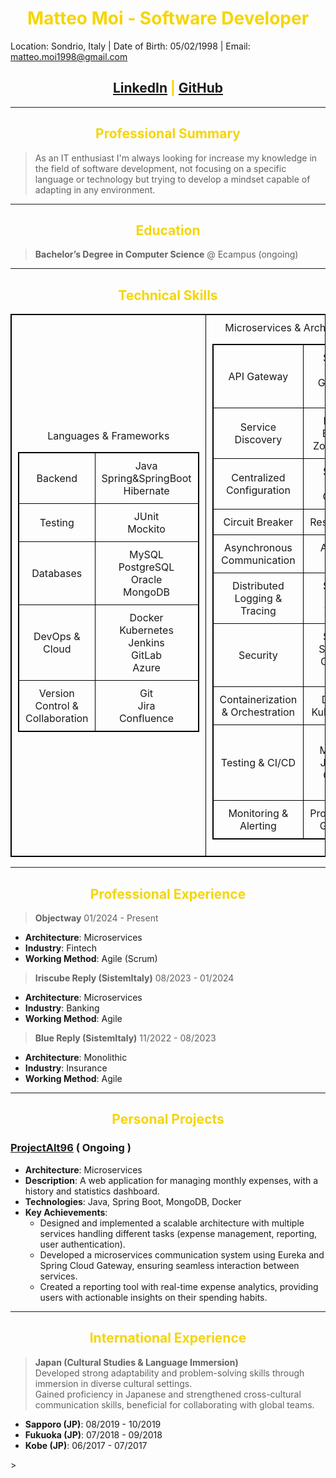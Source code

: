 # Matteo Moi - Software Developer

Location: Sondrio, Italy | Date of Birth: 05/02/1998 | Email: matteo.moi1998@gmail.com

## [LinkedIn](https://www.linkedin.com/in/matteo-moi/) | [GitHub](https://github.com/Jok98)

---

## Professional Summary

> As an IT enthusiast I'm always looking for increase my knowledge in the field of software development,
> not focusing on a specific language or technology but trying to develop a mindset capable of adapting in any
> environment.

---

## Education

> **Bachelor’s Degree in Computer Science** @ Ecampus (ongoing)

---

## Technical Skills

<table border="1">
  <tr>
    <td>
Languages & Frameworks 

|                                 |                                                                |
|---------------------------------|----------------------------------------------------------------|
| Backend                         | Java <br/> Spring&SpringBoot <br/> Hibernate                   |
| Testing                         | JUnit  <br/> Mockito                                           |
| Databases                       | MySQL <br/> PostgreSQL <br/> Oracle <br/> MongoDB              |
| DevOps & Cloud                  | Docker <br/> Kubernetes <br/> Jenkins <br/> GitLab <br/> Azure |
| Version Control & Collaboration | Git <br/> Jira <br/> Confluence                                |

</td>
    <td>
Microservices & Architecture

|                                  |                                                      |
|----------------------------------|------------------------------------------------------|
| API Gateway                      | Spring Cloud <br/> Gateway Nginx                     |
| Service Discovery                | Netflix Eureka <br/> Zookeeper                       |
| Centralized Configuration        | Spring Cloud Config                                  |
| Circuit Breaker                  | Resilience4j                                         |
| Asynchronous Communication       | Apache Kafka                                         |
| Distributed Logging & Tracing    | Spring Cloud Zipkin                                  |
| Security                         | Spring Security <br/> OAuth2 <br/>JWT                |
| Containerization & Orchestration | Docker <br/>Kubernetes                               |
| Testing & CI/CD                  | JUnit <br/> Mockito <br/> Jenkins <br/> GitLab CI/CD |
| Monitoring & Alerting            | Prometheus <br/> Grafana                             |

</td>
  </tr>
</table>

---

## Professional Experience

> **Objectway** 01/2024 - Present

- **Architecture**: Microservices
- **Industry**: Fintech
- **Working Method**: Agile (Scrum)

> **Iriscube Reply (SistemItaly)** 08/2023 - 01/2024

- **Architecture**: Microservices
- **Industry**: Banking
- **Working Method**: Agile

> **Blue Reply (SistemItaly)** 11/2022 - 08/2023

- **Architecture**: Monolithic
- **Industry**: Insurance
- **Working Method**: Agile

---

## Personal Projects

### [ProjectAlt96](https://github.com/Jok98/ProjectAlt96) ( Ongoing )

- **Architecture**: Microservices
- **Description**: A web application for managing monthly expenses, with a history and statistics dashboard.
- **Technologies**: Java, Spring Boot, MongoDB, Docker
- **Key Achievements**:
    - Designed and implemented a scalable architecture with multiple services handling different tasks (expense
      management, reporting, user authentication).
    - Developed a microservices communication system using Eureka and Spring Cloud Gateway, ensuring seamless
      interaction between services.
    - Created a reporting tool with real-time expense analytics, providing users with actionable insights on their
      spending habits.

---

## International Experience

> **Japan (Cultural Studies & Language Immersion)** <br>
> Developed strong adaptability and problem-solving skills through immersion in diverse cultural settings. <br>
> Gained proficiency in Japanese and strengthened cross-cultural communication skills, beneficial for collaborating with
> global teams.

- **Sapporo (JP)**: 08/2019 - 10/2019
- **Fukuoka (JP)**: 07/2018 - 09/2018
- **Kobe (JP)**: 06/2017 - 07/2017


<head>
<style>
 body{
    border: 1 px solid black;
     align-items: center;
     font-size: 8 px;
}
   h1, h2 {
    color: #f5d507;
    text-align: center;
}
/* Center the table on the page */
 table {
     margin-left: auto;
     margin-right: auto;
     border-collapse: collapse;
}
/* Center the text inside table headers and cells */
 th, td {
     text-align: center;
     vertical-align: middle;
     padding: 10px;
    /* Adds padding inside cells */
}
/* Optional: Adds a border around the table and cells */
 table, th, td {
     border: 1px solid black;
}
/* Optional: Adds style to headers (bold is default for <th>) */
 th {
     font-weight: bold;
}

 
</style>
</head>>